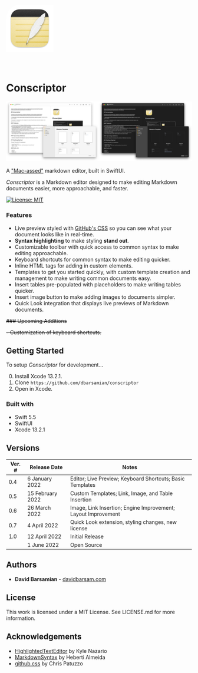 <a href="https://apps.apple.com/us/app/conscriptor/id1584088887?mt=12&amp;itscg=30200&amp;itsct=apps_box_appicon" style="width: 170px; height: 170px; border-radius: 22%; overflow: hidden; display: inline-block; vertical-align: middle;"><img src="https://raw.githubusercontent.com/dbarsamian/conscriptor/main/Conscriptor/Assets.xcassets/AppIcon.appiconset/icon_128x128%402x%402x.png" alt="Conscriptor" style="width: 128px; height: 128px; overflow: hidden; display: inline-block; vertical-align: middle;"></a>

# Conscriptor

![Preview of the Conscriptor app, displaying the editor and the preview window](https://raw.githubusercontent.com/dbarsamian/conscriptor/main/ConscriptorScreenshot.png)

A ["Mac-assed"](https://daringfireball.net/linked/2020/03/20/mac-assed-mac-apps) markdown editor, built in SwiftUI.

*Conscriptor* is a Markdown editor designed to make editing Markdown documents easier, more approachable, and faster.

[![License: MIT](https://img.shields.io/badge/License-MIT-yellow.svg)](https://opensource.org/licenses/MIT)

### Features

- Live preview styled with [GitHub's CSS](https://github.com/sindresorhus/github-markdown-css) so you can see what your document looks like in real-time.
- **Syntax highlighting** to make styling **stand out**.
- Customizable toolbar with quick access to common syntax to make editing approachable.
- Keyboard shortcuts for common syntax to make editing quicker.
- Inline HTML tags for adding in custom elements.
- Templates to get you started quickly, with custom template creation and management to make writing common documents easy.
- Insert tables pre-populated with placeholders to make writing tables quicker.
- Insert image button to make adding images to documents simpler.
- Quick Look integration that displays live previews of Markdown documents.

~~### Upcoming Additions~~

~~- Customization of keyboard shortcuts.~~

## Getting Started

To setup *Conscriptor* for development...

0. Install Xcode 13.2.1.
1. Clone `https://github.com/dbarsamian/conscriptor`
2. Open in Xcode.

### Built with

- Swift 5.5
- SwiftUI
- Xcode 13.2.1

## Versions

| Ver. # | Release Date | Notes |
| --- | --- | --- |
| 0.4 | 6 January 2022 | Editor; Live Preview; Keyboard Shortcuts; Basic Templates |
| 0.5 | 15 February 2022 | Custom Templates; Link, Image, and Table Insertion |
| 0.6 | 26 March 2022 | Image, Link Insertion; Engine Improvement; Layout Improvement |
| 0.7 | 4 April 2022 | Quick Look extension, styling changes, new license |
| 1.0 | 12 April 2022 | Initial Release |
|     | 1 June 2022 | Open Source


## Authors

- **David Barsamian** - [davidbarsam.com](https://davidbarsam.com)

## License

This work is licensed under a MIT License. See LICENSE.md for more information.

## Acknowledgements

- [HighlightedTextEditor](https://github.com/kyle-n/HighlightedTextEditor) by Kyle Nazario
- [MarkdownSyntax](https://github.com/hebertialmeida/MarkdownSyntax) by Heberti Almeida
- [github.css](https://gist.github.com/tuzz/3331384) by Chris Patuzzo

